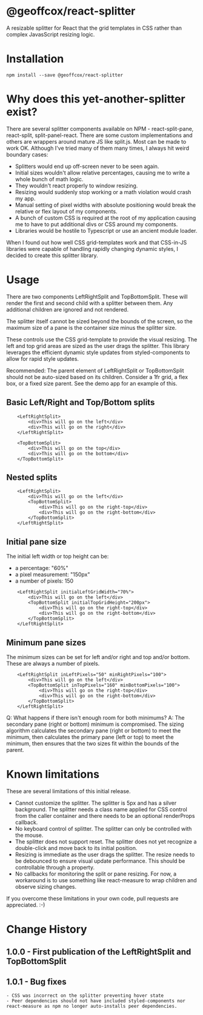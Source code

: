 # @geoffcox/react-splitter
A resizable splitter for React that the grid templates in CSS rather than complex JavasScript resizing logic.

# Installation
```npm install --save @geoffcox/react-splitter```

# Why does this yet-another-splitter exist?
There are several splitter components available on NPM - react-split-pane, react-split, split-panel-react. There are some custom implementations and others are wrappers around mature JS like split.js. Most can be made to work OK. Although I've tried many of them many times, I always hit weird boundary cases:

- Splitters would end up off-screen never to be seen again.
- Initial sizes wouldn't allow relative percentages, causing me to write a whole bunch of math logic.
- They wouldn't react properly to window resizing.
- Resizing would suddenly stop working or a math violation would crash my app. 
- Manual setting of pixel widths with absolute positioning would break the relative or flex layout of my components. 
- A bunch of custom CSS is required at the root of my application causing me to have to put additional divs or CSS around my components.
- Libraries would be hostile to Typescript or use an ancient module loader.

When I found out how well CSS grid-templates work and that CSS-in-JS libraries were capable of handling rapidly changing dynamic styles, I decided to create this splitter library.

# Usage

There are two components LeftRightSplit and TopBottomSplit. These will render the first and second child with a splitter between them. Any additional children are ignored and not rendered.

The splitter itself cannot be sized beyond the bounds of the screen, so the maximum size of a pane is the container size minus the splitter size.

These controls use the CSS grid-template to provide the visual resizing. The left and top grid areas are sized as the user drags the splitter. This library leverages the efficient dynamic style updates from styled-components to allow for rapid style updates.

Recommended: The parent element of LeftRightSplit or TopBottomSplit should not be auto-sized based on its children. Consider a 1fr grid, a flex box, or a fixed size parent. See the demo app for an example of this.

## Basic Left/Right and Top/Bottom splits
```tsx
    <LeftRightSplit>
        <div>This will go on the left</div>
        <div>This will go on the right</div>
    </LeftRightSplit>
```

```tsx
    <TopBottomSplit>
        <div>This will go on the top</div>
        <div>This will go on the bottom</div>
    </TopBottomSplit>
```

## Nested splits

```tsx
    <LeftRightSplit>
        <div>This will go on the left</div>
        <TopBottomSplit>
            <div>This will go on the right-top</div>
            <div>This will go on the right-bottom</div>
        </TopBottomSplit>
    </LeftRightSplit>
```
## Initial pane size

The initial left width or top height can be:
- a percentage: "60%"
- a pixel measurement: "150px"
- a number of pixels: 150

```tsx
    <LeftRightSplit initialLeftGridWidth="70%">
        <div>This will go on the left</div>
        <TopBottomSplit initialTopGridHeight="200px">
            <div>This will go on the right-top</div>
            <div>This will go on the right-bottom</div>
        </TopBottomSplit>
    </LeftRightSplit>
```
## Minimum pane sizes

The minimum sizes can be set for left and/or right and top and/or bottom.  These are always a number of pixels.

```tsx
    <LeftRightSplit inLeftPixels="50" minRightPixels="100">
        <div>This will go on the left</div>
        <TopBottomSplit inTopPixels="160" minBottomPixels="100">
            <div>This will go on the right-top</div>
            <div>This will go on the right-bottom</div>
        </TopBottomSplit>
    </LeftRightSplit>
```

Q: What happens if there isn't enough room for both minimums? 
A: The secondary pane (right or bottom) minimum is compromised. The sizing algorithm calculates the secondary pane (right or bottom) to meet the minimum, then calculates the primary pane (left or top) to meet the minimum, then ensures that the two sizes fit within the bounds of the parent.

# Known limitations

These are several limitations of this initial release.

- Cannot customize the splitter. The splitter is 5px and has a silver background. The splitter needs a class name applied for CSS control from the caller container and there needs to be an optional renderProps callback.
- No keyboard control of splitter. The splitter can only be controlled with the mouse.
- The splitter does not support reset. The splitter does not yet recognize a double-click and move back to its initial position.
- Resizing is immediate as the user drags the splitter.  The resize needs to be debounced to ensure visual update performance.  This should be controllable through a property.
- No callbacks for monitoring the split or pane resizing.  For now, a workaround is to use something like react-measure to wrap children and observe sizing changes.

If you overcome these limitations in your own code, pull requests are appreciated. :-)

# Change History
## 1.0.0 - First publication of the LeftRightSplit and TopBottomSplit
## 1.0.1 - Bug fixes
    - CSS was incorrect on the splitter preventing hover state
    - Peer dependencies should not have included styled-components nor react-measure as npm no longer auto-installs peer dependencies.